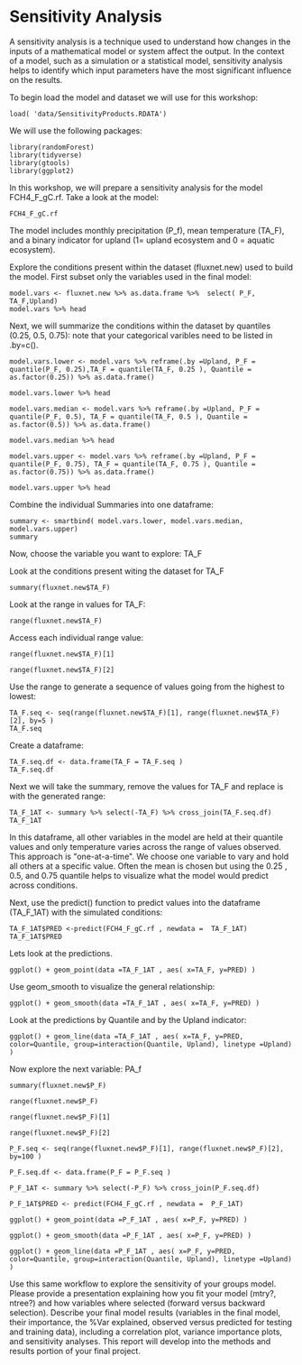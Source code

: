 # Sensitivity Analysis

A sensitivity analysis is a technique used to understand how changes in the inputs of a mathematical model or system affect the output. In the context of a model, such as a simulation or a statistical model, sensitivity analysis helps to identify which input parameters have the most significant influence on the results.

To begin load the model and dataset we will use for this workshop:
```{r, include=T}
load( 'data/SensitivityProducts.RDATA')
```
We will use the following packages:
```{r, include=T}
library(randomForest)
library(tidyverse)
library(gtools)
library(ggplot2)
```

In this workshop, we will prepare a sensitivity analysis for the model FCH4_F_gC.rf. Take a look at the model:

```{r, include=T}
FCH4_F_gC.rf 
```
The model includes monthly precipitation (P_f), mean temperature (TA_F), and a binary indicator for upland (1= upland ecosystem and 0 = aquatic ecosystem).

Explore the conditions present within the dataset (fluxnet.new) used to build the model. First subset only the variables used in the final model:

```{r, include=T}
model.vars <- fluxnet.new %>% as.data.frame %>%  select( P_F, TA_F,Upland)
model.vars %>% head
```
Next, we will summarize the conditions within the dataset by quantiles (0.25, 0.5, 0.75): note that your categorical varibles need to be listed in .by=c().

```{r, include=T}
model.vars.lower <- model.vars %>% reframe(.by =Upland, P_F = quantile(P_F, 0.25),TA_F = quantile(TA_F, 0.25 ), Quantile = as.factor(0.25)) %>% as.data.frame()

model.vars.lower %>% head

model.vars.median <- model.vars %>% reframe(.by =Upland, P_F = quantile(P_F, 0.5), TA_F = quantile(TA_F, 0.5 ), Quantile = as.factor(0.5)) %>% as.data.frame()

model.vars.median %>% head

model.vars.upper <- model.vars %>% reframe(.by =Upland, P_F = quantile(P_F, 0.75), TA_F = quantile(TA_F, 0.75 ), Quantile = as.factor(0.75)) %>% as.data.frame()

model.vars.upper %>% head

````

Combine the individual Summaries into one dataframe:

```{r, include=T}
summary <- smartbind( model.vars.lower, model.vars.median, model.vars.upper)
summary
```
Now, choose the variable you want to explore: TA_F

Look at the conditions present witing the dataset for TA_F
```{r, include=T}
summary(fluxnet.new$TA_F)

```

Look at the range in values for TA_F:
```{r, include=T}
range(fluxnet.new$TA_F)
```

Access each individual range value: 
```{r, include=T}
range(fluxnet.new$TA_F)[1]

range(fluxnet.new$TA_F)[2]
```
Use the range to generate a sequence of values going from the highest to lowest:
```{r, include=T}
TA_F.seq <- seq(range(fluxnet.new$TA_F)[1], range(fluxnet.new$TA_F)[2], by=5 )
TA_F.seq
```
Create a dataframe:
```{r, include=T}
TA_F.seq.df <- data.frame(TA_F = TA_F.seq )
TA_F.seq.df
```
Next we will take the summary, remove the values for TA_F and replace is with the generated range:

```{r, include=T}
TA_F_1AT <- summary %>% select(-TA_F) %>% cross_join(TA_F.seq.df)
TA_F_1AT
```
In this dataframe, all other variables in the model are held at their quantile values and only temperature varies across the range of values observed. This approach is "one-at-a-time". We choose one variable to vary and hold all others at a specific value. Often the mean is chosen but using the 0.25 , 0.5, and 0.75 quantile helps to visualize what the model would predict across conditions. 

Next, use the predict() function to predict values into the dataframe (TA_F_1AT) with the simulated conditions:

```{r, include=T}
TA_F_1AT$PRED <-predict(FCH4_F_gC.rf , newdata =  TA_F_1AT)
TA_F_1AT$PRED
```
Lets look at the predictions.

```{r, include=T}
ggplot() + geom_point(data =TA_F_1AT , aes( x=TA_F, y=PRED) )
```
Use geom_smooth to visualize the general relationship:

```{r, include=T}
ggplot() + geom_smooth(data =TA_F_1AT , aes( x=TA_F, y=PRED) )
```
Look at the predictions by Quantile and by the Upland indicator:

```{r, include=T}
ggplot() + geom_line(data =TA_F_1AT , aes( x=TA_F, y=PRED, color=Quantile, group=interaction(Quantile, Upland), linetype =Upland)  )
```
Now explore the next variable: PA_f
```{r, include=T}
summary(fluxnet.new$P_F)

range(fluxnet.new$P_F)

range(fluxnet.new$P_F)[1]

range(fluxnet.new$P_F)[2]

P_F.seq <- seq(range(fluxnet.new$P_F)[1], range(fluxnet.new$P_F)[2], by=100 )

P_F.seq.df <- data.frame(P_F = P_F.seq )

P_F_1AT <- summary %>% select(-P_F) %>% cross_join(P_F.seq.df)

P_F_1AT$PRED <- predict(FCH4_F_gC.rf , newdata =  P_F_1AT)

ggplot() + geom_point(data =P_F_1AT , aes( x=P_F, y=PRED) )

ggplot() + geom_smooth(data =P_F_1AT , aes( x=P_F, y=PRED) )

ggplot() + geom_line(data =P_F_1AT , aes( x=P_F, y=PRED, color=Quantile, group=interaction(Quantile, Upland), linetype =Upland)  )

```
Use this same workflow to explore the sensitivity of your groups model. Please provide a presentation explaining how you fit your model (mtry?, ntree?) and how variables where selected (forward versus backward selection). Describe your final model results (variables in the final model, their importance, the %Var explained, observed versus predicted for testing and training data), including a correlation plot, variance importance plots, and sensitivity analyses. This report will develop into the methods and results portion of your final project. 